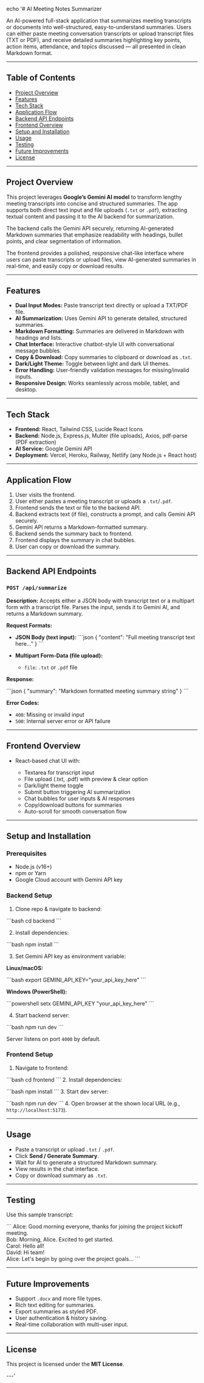 echo '# AI Meeting Notes Summarizer

An AI-powered full-stack application that summarizes meeting transcripts or documents into well-structured, easy-to-understand summaries. Users can either paste meeting conversation transcripts or upload transcript files (TXT or PDF), and receive detailed summaries highlighting key points, action items, attendance, and topics discussed — all presented in clean Markdown format.

---

## Table of Contents

- [Project Overview](#project-overview)  
- [Features](#features)  
- [Tech Stack](#tech-stack)  
- [Application Flow](#application-flow)  
- [Backend API Endpoints](#backend-api-endpoints)  
- [Frontend Overview](#frontend-overview)  
- [Setup and Installation](#setup-and-installation)  
- [Usage](#usage)  
- [Testing](#testing)  
- [Future Improvements](#future-improvements)  
- [License](#license)  

---

## Project Overview

This project leverages **Google’s Gemini AI model** to transform lengthy meeting transcripts into concise and structured summaries. The app supports both direct text input and file uploads (`.txt` or `.pdf`), extracting textual content and passing it to the AI backend for summarization.

The backend calls the Gemini API securely, returning AI-generated Markdown summaries that emphasize readability with headings, bullet points, and clear segmentation of information.

The frontend provides a polished, responsive chat-like interface where users can paste transcripts or upload files, view AI-generated summaries in real-time, and easily copy or download results.

---

## Features

- **Dual Input Modes:** Paste transcript text directly or upload a TXT/PDF file.  
- **AI Summarization:** Uses Gemini API to generate detailed, structured summaries.  
- **Markdown Formatting:** Summaries are delivered in Markdown with headings and lists.  
- **Chat Interface:** Interactive chatbot-style UI with conversational message bubbles.  
- **Copy & Download:** Copy summaries to clipboard or download as `.txt`.  
- **Dark/Light Theme:** Toggle between light and dark UI themes.  
- **Error Handling:** User-friendly validation messages for missing/invalid inputs.  
- **Responsive Design:** Works seamlessly across mobile, tablet, and desktop.  

---

## Tech Stack

- **Frontend:** React, Tailwind CSS, Lucide React Icons  
- **Backend:** Node.js, Express.js, Multer (file uploads), Axios, pdf-parse (PDF extraction)  
- **AI Service:** Google Gemini API  
- **Deployment:** Vercel, Heroku, Railway, Netlify (any Node.js + React host)  

---

## Application Flow

1. User visits the frontend.  
2. User either pastes a meeting transcript or uploads a `.txt`/`.pdf`.  
3. Frontend sends the text or file to the backend API.  
4. Backend extracts text (if file), constructs a prompt, and calls Gemini API securely.  
5. Gemini API returns a Markdown-formatted summary.  
6. Backend sends the summary back to frontend.  
7. Frontend displays the summary in chat bubbles.  
8. User can copy or download the summary.  

---

## Backend API Endpoints

### `POST /api/summarize`

**Description:** Accepts either a JSON body with transcript text or a multipart form with a transcript file. Parses the input, sends it to Gemini AI, and returns a Markdown summary.

**Request Formats:**

- **JSON Body (text input):**
  \`\`\`json
  {
    "content": "Full meeting transcript text here..."
  }
  \`\`\`

* **Multipart Form-Data (file upload):**

  * `file`: `.txt` or `.pdf` file

**Response:**

\`\`\`json
{
  "summary": "Markdown formatted meeting summary string"
}
\`\`\`

**Error Codes:**

* `400`: Missing or invalid input
* `500`: Internal server error or API failure

---

## Frontend Overview

* React-based chat UI with:

  * Textarea for transcript input
  * File upload (.txt, .pdf) with preview & clear option
  * Dark/light theme toggle
  * Submit button triggering AI summarization
  * Chat bubbles for user inputs & AI responses
  * Copy/download buttons for summaries
  * Auto-scroll for smooth conversation flow

---

## Setup and Installation

### Prerequisites

* Node.js (v16+)
* npm or Yarn
* Google Cloud account with Gemini API key

### Backend Setup

1. Clone repo & navigate to backend:

  \`\`\`bash
  cd backend
  \`\`\`

2. Install dependencies:

  \`\`\`bash
  npm install
  \`\`\`

3. Set Gemini API key as environment variable:

  **Linux/macOS:**

  \`\`\`bash
  export GEMINI_API_KEY=\"your_api_key_here\"
  \`\`\`

  **Windows (PowerShell):**

  \`\`\`powershell
  setx GEMINI_API_KEY \"your_api_key_here\"
  \`\`\`

4. Start backend server:

  \`\`\`bash
  npm run dev
  \`\`\`

  Server listens on port `4000` by default.

### Frontend Setup

1. Navigate to frontend:

  \`\`\`bash
  cd frontend
  \`\`\`
2. Install dependencies:

  \`\`\`bash
  npm install
  \`\`\`
3. Start dev server:

  \`\`\`bash
  npm run dev
  \`\`\`
4. Open browser at the shown local URL (e.g., `http://localhost:5173`).

---

## Usage

* Paste a transcript or upload `.txt` / `.pdf`.
* Click **Send / Generate Summary**.
* Wait for AI to generate a structured Markdown summary.
* View results in the chat interface.
* Copy or download summary as `.txt`.

---

## Testing

Use this sample transcript:

\`\`\`
Alice: Good morning everyone, thanks for joining the project kickoff meeting.  
Bob: Morning, Alice. Excited to get started.  
Carol: Hello all!  
David: Hi team!  
Alice: Let\'s begin by going over the project goals...
\`\`\`

---

## Future Improvements

* Support `.docx` and more file types.
* Rich text editing for summaries.
* Export summaries as styled PDF.
* User authentication & history saving.
* Real-time collaboration with multi-user input.

---

## License

This project is licensed under the **MIT License**.

---' 

